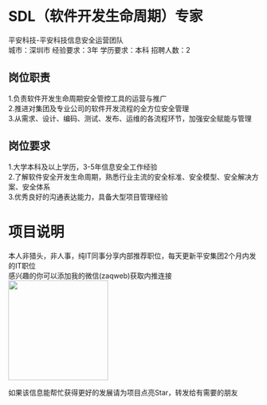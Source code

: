 # SDL（软件开发生命周期）专家
平安科技-平安科技信息安全运营团队  
城市：深圳市 经验要求：3年 学历要求：本科  招聘人数：2

## 岗位职责
1.负责软件开发生命周期安全管控工具的运营与推广   
2.推进对集团及专业公司的软件开发流程的全方位安全管理   
3.从需求、设计、编码、测试、发布、运维的各流程环节，加强安全赋能与管理

## 岗位要求
1.大学本科及以上学历，3-5年信息安全工作经验   
2.了解软件安全开发生命周期，熟悉行业主流的安全标准、安全模型、安全解决方案、安全体系   
3.优秀良好的沟通表达能力，具备大型项目管理经验

# 项目说明

本人非猎头，非人事，纯IT同事分享内部推荐职位，每天更新平安集团2个月内发的IT职位  
感兴趣的你可以添加我的微信(zaqweb)获取内推连接  
<img src="https://github.com/zaqweb/PA-IT-JOBS/blob/master/WechatICode.jpeg"  height="200" width="200">

如果该信息能帮忙获得更好的发展请为项目点亮Star，转发给有需要的朋友




